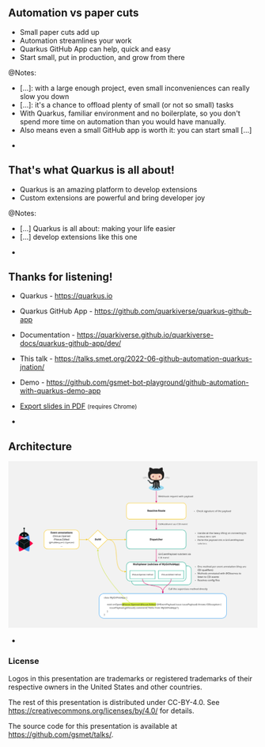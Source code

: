 ## Automation vs paper cuts

* Small paper cuts add up
* Automation streamlines your work
* Quarkus GitHub App can help, quick and easy
* Start small, put in production, and grow from there

@Notes:

* [...]: with a large enough project, even small inconveniences can really slow you down
* [...]: it's a chance to offload plenty of small (or not so small) tasks
* With Quarkus, familiar environment and no boilerplate,
  so you don't spend more time on automation than you would have manually.
* Also means even a small GitHub app is worth it: you can start small [...]

-

## That's what Quarkus is all about!

* Quarkus is an amazing platform to develop extensions
* Custom extensions are powerful and bring developer joy

@Notes:

* [...] Quarkus is all about: making your life easier
* [...] develop extensions like this one

-

## Thanks for listening!

* Quarkus - <https://quarkus.io>
* Quarkus GitHub App - <https://github.com/quarkiverse/quarkus-github-app>
* Documentation - <https://quarkiverse.github.io/quarkiverse-docs/quarkus-github-app/dev/>

* This talk - <https://talks.smet.org/2022-06-github-automation-quarkus-jnation/>
* Demo - <https://github.com/gsmet-bot-playground/github-automation-with-quarkus-demo-app>
* <a href="?print-pdf">Export slides in PDF</a> <small>(requires Chrome)</small>

-

## Architecture

![](images/architecture.png)

-

### License

Logos in this presentation are trademarks or registered trademarks of their respective owners in the United States and other countries.

The rest of this presentation is distributed under CC-BY-4.0.
See https://creativecommons.org/licenses/by/4.0/ for details.

The source code for this presentation is available at https://github.com/gsmet/talks/.
